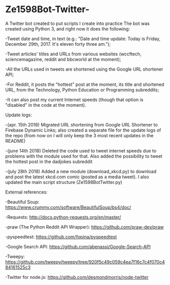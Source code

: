 # Ze1598Bot-Twitter-
A Twitter bot created to put scripts I create into practice
The bot was created using Python 3, and right now it does the following:

-Tweet date and time, in text (e.g.: "Date and time update: Today is Friday, December 29th, 2017. It's eleven forty three am.");

-Tweet articles' titles and URLs from various websites (wccftech, sciencemagazine, reddit and bbcworld at the moment);

-All the URLs used in tweets are shortened using the Google URL shortener API;

-For Reddit, it posts the "hottest" post at the moment, its title and shortened URL, from the Technology, Python Education or Programming subreddits;

-It can also post my current Internet speeds (though that option is "disabled" in the code at the moment).

Update logs:

-(apr. 15th 2018) Migrated URL shortening from Google URL Shortener to Firebase Dynamic Links; also created a separate file for the update logs of the repo (from now on I will only keep the 3 most recent updates in the README)

-(june 14th 2018) Deleted the code used to tweet internet speeds due to problems with the module used for that. Also added the possibility to tweet the hottest post in the dadjokes subreddit

-(july 28th 2018) Added a new module (download_xkcd.py) to download and post the latest xkcd.com comic (posted as a media tweet). I also updated the main script structure (Ze1598BotTwitter.py)



External references:

-Beautiful Soup: https://www.crummy.com/software/BeautifulSoup/bs4/doc/

-Requests: http://docs.python-requests.org/en/master/

-praw (The Python Reddit API Wrapper): https://github.com/praw-dev/praw

-pyspeedtest: https://github.com/fopina/pyspeedtest

-Google Search API: https://github.com/abenassi/Google-Search-API

-Tweepy: https://github.com/tweepy/tweepy/tree/920f5c49c059c4ea7f16c7c4f070c484161525c3

-Twitter for node.js: https://github.com/desmondmorris/node-twitter
